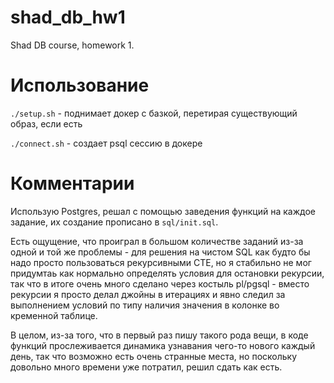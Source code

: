 # shad_db_hw1
Shad DB course, homework 1.

# Использование
```./setup.sh``` - поднимает докер с базкой, перетирая существующий образ, если есть

```./connect.sh``` - создает psql сессию в докере

# Комментарии

Использую Postgres, решал с помощью заведения функций на каждое задание, их создание прописано в ```sql/init.sql```.

Есть ощущение, что проиграл в большом количестве заданий из-за одной и той же проблемы - для решения на чистом SQL
как будто бы надо просто пользоваться рекурсивными CTE, но я стабильно не мог придумтаь как нормально определять условия для остановки рекурсии,
так что в итоге очень много сделано через костыль pl/pgsql - вместо рекурсии я просто делал джойны в итерациях и явно следил за выполнением
условий по типу наличия значения в колонке во кременной таблице.

В целом, из-за того, что в первый раз пишу такого рода вещи, в коде функций прослеживается динамика узнавания чего-то нового каждый день, так что
возможно есть очень странные места, но поскольку довольно много времени уже потратил, решил сдать как есть.
